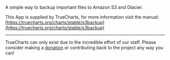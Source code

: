 A simple way to backup important files to Amazon S3 and Glacier.

This App is supplied by TrueCharts, for more information visit the manual: [https://truecharts.org/charts/stable/s3backup](https://truecharts.org/charts/stable/s3backup)

---

TrueCharts can only exist due to the incredible effort of our staff.
Please consider making a [donation](https://truecharts.org/sponsor) or contributing back to the project any way you can!
